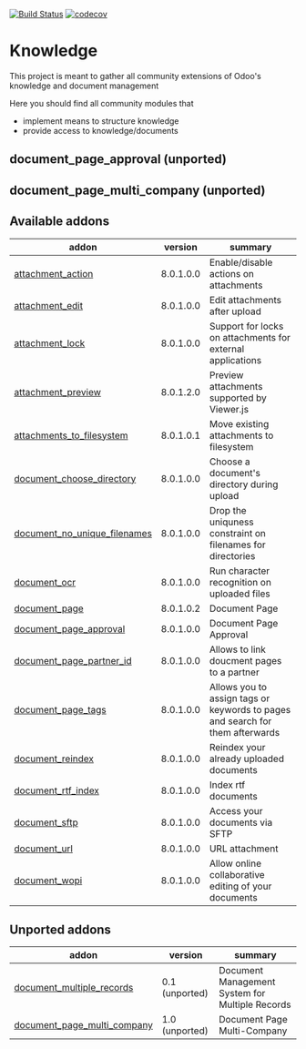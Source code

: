 [![Build Status](https://travis-ci.org/OCA/knowledge.svg?branch=8.0)](https://travis-ci.org/OCA/knowledge)
[![codecov](https://codecov.io/gh/OCA/knowledge/branch/8.0/graph/badge.svg)](https://codecov.io/gh/OCA/knowledge)

Knowledge
=========

This project is meant to gather all community extensions of Odoo's knowledge and document management

Here you should find all community modules that

- implement means to structure knowledge
- provide access to knowledge/documents


document\_page\_approval (unported)
-----------------------------------

document\_page\_multi\_company (unported)
-----------------------------------------

[//]: # (addons)

Available addons
----------------
addon | version | summary
--- | --- | ---
[attachment_action](attachment_action/) | 8.0.1.0.0 | Enable/disable actions on attachments
[attachment_edit](attachment_edit/) | 8.0.1.0.0 | Edit attachments after upload
[attachment_lock](attachment_lock/) | 8.0.1.0.0 | Support for locks on attachments for external applications
[attachment_preview](attachment_preview/) | 8.0.1.2.0 | Preview attachments supported by Viewer.js
[attachments_to_filesystem](attachments_to_filesystem/) | 8.0.1.0.1 | Move existing attachments to filesystem
[document_choose_directory](document_choose_directory/) | 8.0.1.0.0 | Choose a document's directory during upload
[document_no_unique_filenames](document_no_unique_filenames/) | 8.0.1.0.0 | Drop the uniquness constraint on filenames for directories
[document_ocr](document_ocr/) | 8.0.1.0.0 | Run character recognition on uploaded files
[document_page](document_page/) | 8.0.1.0.2 | Document Page
[document_page_approval](document_page_approval/) | 8.0.1.0.0 | Document Page Approval
[document_page_partner_id](document_page_partner_id/) | 8.0.1.0.0 | Allows to link doucment pages to a partner
[document_page_tags](document_page_tags/) | 8.0.1.0.0 | Allows you to assign tags or keywords to pages and search for them afterwards
[document_reindex](document_reindex/) | 8.0.1.0.0 | Reindex your already uploaded documents
[document_rtf_index](document_rtf_index/) | 8.0.1.0.0 | Index rtf documents
[document_sftp](document_sftp/) | 8.0.1.0.0 | Access your documents via SFTP
[document_url](document_url/) | 8.0.1.0.0 | URL attachment
[document_wopi](document_wopi/) | 8.0.1.0.0 | Allow online collaborative editing of your documents


Unported addons
---------------
addon | version | summary
--- | --- | ---
[document_multiple_records](document_multiple_records/) | 0.1 (unported) | Document Management System for Multiple Records
[document_page_multi_company](document_page_multi_company/) | 1.0 (unported) | Document Page Multi-Company

[//]: # (end addons)
